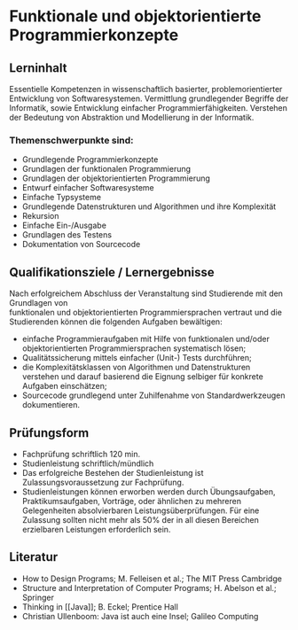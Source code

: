 # Funktionale und objektorientierte Programmierkonzepte
## Lerninhalt   
Essentielle Kompetenzen in wissenschaftlich basierter, problemorientierter Entwicklung von Softwaresystemen. Vermittlung grundlegender Begriffe der Informatik, sowie Entwicklung einfacher Programmierfähigkeiten. Verstehen der Bedeutung von Abstraktion und Modellierung in der Informatik.  
  
### Themenschwerpunkte sind:  
- Grundlegende Programmierkonzepte  
- Grundlagen der funktionalen Programmierung  
- Grundlagen der objektorientierten Programmierung  
- Entwurf einfacher Softwaresysteme  
- Einfache Typsysteme  
- Grundlegende Datenstrukturen und Algorithmen und ihre Komplexität  
- Rekursion  
- Einfache Ein-/Ausgabe  
- Grundlagen des Testens  
- Dokumentation von Sourcecode

## Qualifikationsziele / Lernergebnisse  
Nach erfolgreichem Abschluss der Veranstaltung sind Studierende mit den Grundlagen von  
funktionalen und objektorientierten Programmiersprachen vertraut und die Studierenden können die folgenden Aufgaben bewältigen:  

- einfache Programmieraufgaben mit Hilfe von funktionalen und/oder objektorientierten Programmiersprachen systematisch lösen;  
- Qualitätssicherung mittels einfacher (Unit-) Tests durchführen;  
- die Komplexitätsklassen von Algorithmen und Datenstrukturen verstehen und darauf  basierend die Eignung selbiger für konkrete Aufgaben einschätzen;  
- Sourcecode grundlegend unter Zuhilfenahme von Standardwerkzeugen dokumentieren.

## Prüfungsform  
- Fachprüfung schriftlich 120 min.  
- Studienleistung schriftlich/mündlich  
- Das erfolgreiche Bestehen der Studienleistung ist Zulassungsvoraussetzung zur  Fachprüfung. 
- Studienleistungen können erworben werden durch Übungsaufgaben, Praktikumsaufgaben, Vorträge, oder ähnlichen zu mehreren Gelegenheiten absolvierbaren Leistungsüberprüfungen. Für eine Zulassung sollten nicht mehr als 50% der in all diesen Bereichen erzielbaren Leistungen erforderlich sein.

## Literatur  
- How to Design Programs; M. Felleisen et al.; The MIT Press Cambridge  
- Structure and Interpretation of Computer Programs; H. Abelson et al.; Springer  
- Thinking in [[Java]]; B. Eckel; Prentice Hall  
- Christian Ullenboom: Java ist auch eine Insel; Galileo Computing